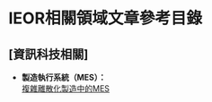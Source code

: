 # IEOR相關領域文章參考目錄

## **[資訊科技相關]**
* **製造執行系統（MES）：**   
  [複雜離散化製造中的MES](https://www.ibaset.com/wp-content/uploads/2014/09/wp-iBASEt-Paper-What-Is-MES-In-Complex-Discrete-Manufacturing.pdf)
